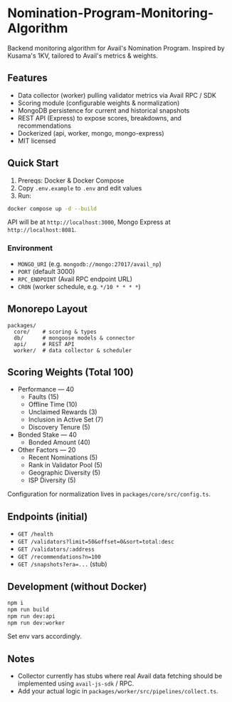 # Nomination-Program-Monitoring-Algorithm

Backend monitoring algorithm for Avail's Nomination Program. Inspired by Kusama's 1KV, tailored to Avail's metrics & weights.

## Features
- Data collector (worker) pulling validator metrics via Avail RPC / SDK
- Scoring module (configurable weights & normalization)
- MongoDB persistence for current and historical snapshots
- REST API (Express) to expose scores, breakdowns, and recommendations
- Dockerized (api, worker, mongo, mongo-express)
- MIT licensed

## Quick Start
1) Prereqs: Docker & Docker Compose
2) Copy `.env.example` to `.env` and edit values
3) Run:
```bash
docker compose up -d --build
```
API will be at `http://localhost:3000`, Mongo Express at `http://localhost:8081`.

### Environment
- `MONGO_URI` (e.g. `mongodb://mongo:27017/avail_np`)
- `PORT` (default 3000)
- `RPC_ENDPOINT` (Avail RPC endpoint URL)
- `CRON` (worker schedule, e.g. `*/10 * * * *`)

## Monorepo Layout
```
packages/
  core/    # scoring & types
  db/      # mongoose models & connector
  api/     # REST API
  worker/  # data collector & scheduler
```

## Scoring Weights (Total 100)
- Performance — 40
  - Faults (15)
  - Offline Time (10)
  - Unclaimed Rewards (3)
  - Inclusion in Active Set (7)
  - Discovery Tenure (5)
- Bonded Stake — 40
  - Bonded Amount (40)
- Other Factors — 20
  - Recent Nominations (5)
  - Rank in Validator Pool (5)
  - Geographic Diversity (5)
  - ISP Diversity (5)

Configuration for normalization lives in `packages/core/src/config.ts`.

## Endpoints (initial)
- `GET /health`
- `GET /validators?limit=50&offset=0&sort=total:desc`
- `GET /validators/:address`
- `GET /recommendations?n=100`
- `GET /snapshots?era=...` (stub)

## Development (without Docker)
```bash
npm i
npm run build
npm run dev:api
npm run dev:worker
```
Set env vars accordingly.

## Notes
- Collector currently has stubs where real Avail data fetching should be implemented using `avail-js-sdk` / RPC.
- Add your actual logic in `packages/worker/src/pipelines/collect.ts`.
